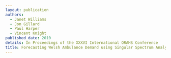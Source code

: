 ```yaml
---
layout: publication
authors:
  - Janet Williams
  - Jon Gillard
  - Paul Harper
  - Vincent Knight
published_date: 2010
details: In Proceedings of the XXXVI International ORAHS Conference
title: Forecasting Welsh Ambulance Demand using Singular Spectrum Analysis
---
```

